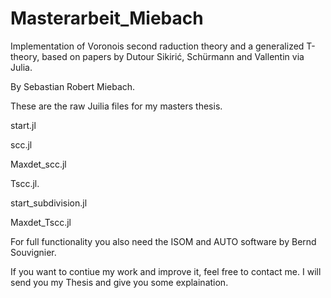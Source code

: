 # Masterarbeit_Miebach
Implementation of Voronois second raduction theory and a generalized T-theory, based on papers by Dutour Sikirić, Schürmann and Vallentin via Julia.


By Sebastian Robert Miebach.


These are the raw Juilia files for my masters thesis.

start.jl


scc.jl

Maxdet_scc.jl


Tscc.jl.

start_subdivision.jl

Maxdet_Tscc.jl


For full functionality you also need the ISOM and AUTO software by Bernd Souvignier.


If you want to contiue my work and improve it, feel free to contact me.
I will send you my Thesis and give you some explaination.
